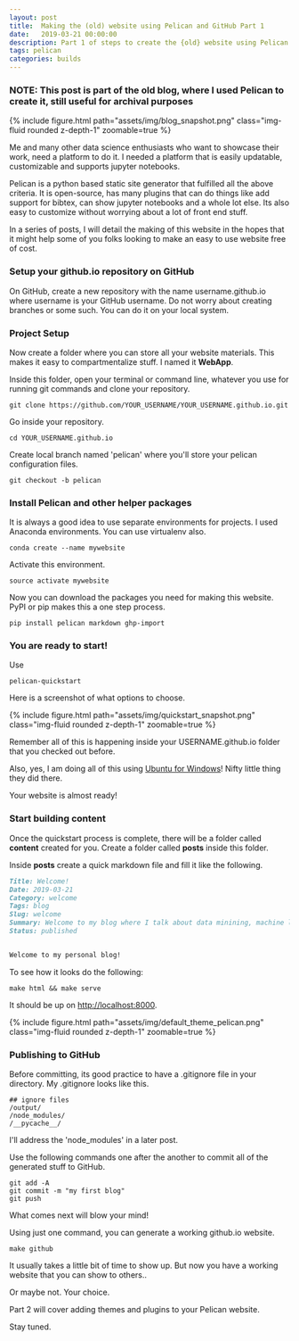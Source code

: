 ```yaml
---
layout: post
title:  Making the (old) website using Pelican and GitHub Part 1
date:   2019-03-21 00:00:00
description: Part 1 of steps to create the {old} website using Pelican and GitHub. It covers making a basic Pelican blog.
tags: pelican
categories: builds
---
```


### NOTE: This post is part of the old blog, where I used Pelican to create it, still useful for archival purposes

{% include figure.html path="assets/img/blog_snapshot.png" class="img-fluid rounded z-depth-1" zoomable=true %}


Me and many other data science enthusiasts who want to showcase their work, need a platform to do it. I needed a platform that is easily updatable, customizable and supports jupyter notebooks. 

Pelican is a python based static site generator that fulfilled all the above criteria. It is open-source, has many plugins that can do things like add support for bibtex, can show jupyter notebooks and a whole lot else. Its also easy to customize without worrying about a lot of front end stuff.

In a series of posts, I will detail the making of this website in the hopes that it might help some of you folks looking to make an easy to use website free of cost.

### Setup your github.io repository on GitHub

On GitHub, create a new repository with the name username.github.io where username is your GitHub username. Do not worry about creating branches or some such. You can do it on your local system.

### Project Setup

Now create a folder where you can store all your website materials. This makes it easy to compartmentalize stuff. I named it **WebApp**.

Inside this folder, open your terminal or command line, whatever you use for running git commands and clone your repository.

```
git clone https://github.com/YOUR_USERNAME/YOUR_USERNAME.github.io.git
```
Go inside your repository.

```
cd YOUR_USERNAME.github.io
```

Create local branch named 'pelican' where you'll store your pelican configuration files.

```
git checkout -b pelican
```

### Install Pelican and other helper packages

It is always a good idea to use separate environments for projects. I used Anaconda environments. You can use virtualenv also.

```
conda create --name mywebsite
```

Activate this environment.
```
source activate mywebsite
```

Now you can download the packages you need for making this website. PyPI or pip makes this a one step process.

```
pip install pelican markdown ghp-import
```

### You are ready to start!

Use
```
pelican-quickstart
```

Here is a screenshot of what options to choose.

{% include figure.html path="assets/img/quickstart_snapshot.png" class="img-fluid rounded z-depth-1" zoomable=true %}

Remember all of this is happening inside your USERNAME.github.io folder that you checked out before.

Also, yes, I am doing all of this using [Ubuntu for Windows](https://tutorials.ubuntu.com/tutorial/tutorial-ubuntu-on-windows#0)! Nifty little thing they did there.

Your website is almost ready!

### Start building content

Once the quickstart process is complete, there will be a folder called **content** created for you. Create a folder called **posts** inside this folder.

Inside **posts** create a quick markdown file and fill it like the following.

```markdown
Title: Welcome!
Date: 2019-03-21
Category: welcome
Tags: blog
Slug: welcome
Summary: Welcome to my blog where I talk about data minining, machine learning, reinforcement learning and other types of learning.
Status: published


Welcome to my personal blog!
```

To see how it looks do the following:

```
make html && make serve
```

It should be up on [http://localhost:8000](http://localhost:8000).

{% include figure.html path="assets/img/default_theme_pelican.png" class="img-fluid rounded z-depth-1" zoomable=true %}


### Publishing to GitHub

Before committing, its good practice to have a .gitignore file in your directory.
My .gitignore looks like this.

```
## ignore files
/output/
/node_modules/
/__pycache__/
```

I'll address the 'node_modules' in a later post.

Use the following commands one after the another to commit all of the generated stuff to GitHub. 
```
git add -A
git commit -m "my first blog"
git push
```

What comes next will blow your mind! 

Using just one command, you can generate a working github.io website.

```
make github
```

It usually takes a little bit of time to show up. But now you have a working website that you can show to others..

Or maybe not. Your choice.

Part 2 will cover adding themes and plugins to your Pelican website.

Stay tuned.


